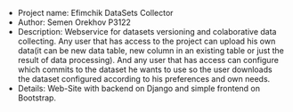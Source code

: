 - Project name: Efimchik DataSets Collector
- Author: Semen Orekhov P3122
- Description: Webservice for datasets versioning and colaborative data collecting. Any user that has access to the project can upload
his own data(it can be new data table, new column in an existing table or just the result of data processing).
And any user that has access can configure which commits to the dataset he wants to use so the user downloads
the dataset configured according to his preferences and own needs.
- Details: Web-Site with backend on Django and simple frontend on Bootstrap.
